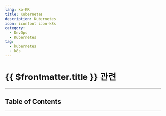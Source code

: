 ```yaml
---
lang: ko-KR
title: Kubernetes
description: Kubernetes
icon: iconfont icon-k8s
category:
  - DevOps
  - Kubernetes
tag:
  - kubernetes
  - k8s
---
```


# {{ $frontmatter.title }} 관련

<ShieldsGroup logos="docker,kubernetes"/>

---

## Table of Contents

<ToCLocal basePath="/devops/k8s/" />

---

<TagLinks />